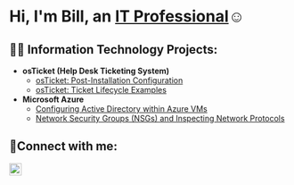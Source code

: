 <h1>Hi, I'm Bill, an <a href="www.linkedin.com/in/
billvonguyen">IT Professional</a>☺</h1>

<h2>👨‍💻 Information Technology Projects:</h2>

- <b>osTicket (Help Desk Ticketing System)</b>
  - [osTicket: Post-Installation Configuration](https://github.com/billvonguyen/post-install-config)
  - [osTicket: Ticket Lifecycle Examples](https://github.com/billvonguyen/ticket-lifecycle)
- <b>Microsoft Azure</b>
  - [Configuring Active Directory within Azure VMs](https://github.com/billvonguyen/configure-ad)
  - [Network Security Groups (NSGs) and Inspecting Network Protocols](https://github.com/billvonguyen/azure-network-protocols)

<h2>🤳Connect with me:</h2>

[<img align="left" alt="Josh | LinkedIn" width="22px" src="https://cdn.jsdelivr.net/npm/simple-icons@v3/icons/linkedin.svg" />][linkedin]

[linkedin]: https://www.linkedin.com/in/billvonguyen/
